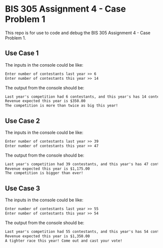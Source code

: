 # BIS 305 Assignment 4 - Case Problem 1

This repo is for use to code and debug the BIS 305 Assignment 4 - Case Problem 1.

## Use Case 1

The inputs in the console could be like:

```html
Enter number of contestants last year >> 6
Enter number of contestants this year >> 14
```

The output from the console should be:

```html
Last year's competition had 6 contestants, and this year's has 14 contestants
Revenue expected this year is $350.00
The competition is more than twice as big this year!
```

## Use Case 2

The inputs in the console could be like:

```html
Enter number of contestants last year >> 39
Enter number of contestants this year >> 47
```

The output from the console should be:

```html
Last year's competition had 39 contestants, and this year's has 47 contestants
Revenue expected this year is $1,175.00
The competition is bigger than ever!
```

## Use Case 3

The inputs in the console could be like:

```html
Enter number of contestants last year >> 55
Enter number of contestants this year >> 54
```

The output from the console should be:

```html
Last year's competition had 55 contestants, and this year's has 54 contestants
Revenue expected this year is $1,350.00
A tighter race this year! Come out and cast your vote!
```